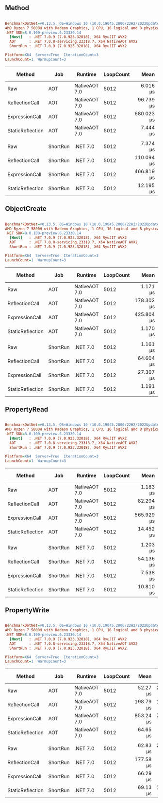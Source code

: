
## Method
``` ini

BenchmarkDotNet=v0.13.5, OS=Windows 10 (10.0.19045.2006/22H2/2022Update)
AMD Ryzen 7 5800H with Radeon Graphics, 1 CPU, 16 logical and 8 physical cores
.NET SDK=8.0.100-preview.6.23330.14
  [Host]   : .NET 7.0.9 (7.0.923.32018), X64 RyuJIT AVX2
  AOT      : .NET 7.0.8-servicing.23318.7, X64 NativeAOT AVX2
  ShortRun : .NET 7.0.9 (7.0.923.32018), X64 RyuJIT AVX2

Platform=X64  Server=True  IterationCount=3  
LaunchCount=1  WarmupCount=3  

```
|           Method |      Job |       Runtime | LoopCount |       Mean |       Error |     StdDev |  Ratio | RatioSD |   Gen0 | Allocated | Alloc Ratio |
|----------------- |--------- |-------------- |---------- |-----------:|------------:|-----------:|-------:|--------:|-------:|----------:|------------:|
|              Raw |      AOT | NativeAOT 7.0 |      5012 |   6.016 μs |   0.1154 μs |  0.0063 μs |   1.00 |    0.00 |      - |         - |          NA |
|   ReflectionCall |      AOT | NativeAOT 7.0 |      5012 |  96.739 μs |  26.3280 μs |  1.4431 μs |  16.08 |    0.23 |      - |      32 B |          NA |
|   ExpressionCall |      AOT | NativeAOT 7.0 |      5012 | 680.023 μs | 217.8110 μs | 11.9390 μs | 113.04 |    1.89 | 6.8359 | 1042496 B |          NA |
| StaticReflection |      AOT | NativeAOT 7.0 |      5012 |   7.444 μs |   0.5588 μs |  0.0306 μs |   1.24 |    0.01 |      - |      32 B |          NA |
|                  |          |               |           |            |             |            |        |         |        |           |             |
|              Raw | ShortRun |      .NET 7.0 |      5012 |   7.374 μs |   1.0696 μs |  0.0586 μs |   1.00 |    0.00 |      - |         - |          NA |
|   ReflectionCall | ShortRun |      .NET 7.0 |      5012 | 110.094 μs |  36.3773 μs |  1.9940 μs |  14.93 |    0.23 |      - |      32 B |          NA |
|   ExpressionCall | ShortRun |      .NET 7.0 |      5012 | 466.819 μs |  31.4891 μs |  1.7260 μs |  63.31 |    0.74 | 5.8594 |  882112 B |          NA |
| StaticReflection | ShortRun |      .NET 7.0 |      5012 |  12.195 μs |   3.1662 μs |  0.1735 μs |   1.65 |    0.01 |      - |      32 B |          NA |


## ObjectCreate

``` ini

BenchmarkDotNet=v0.13.5, OS=Windows 10 (10.0.19045.2006/22H2/2022Update)
AMD Ryzen 7 5800H with Radeon Graphics, 1 CPU, 16 logical and 8 physical cores
.NET SDK=8.0.100-preview.6.23330.14
  [Host]   : .NET 7.0.9 (7.0.923.32018), X64 RyuJIT AVX2
  AOT      : .NET 7.0.8-servicing.23318.7, X64 NativeAOT AVX2
  ShortRun : .NET 7.0.9 (7.0.923.32018), X64 RyuJIT AVX2

Platform=X64  Server=True  IterationCount=3  
LaunchCount=1  WarmupCount=3  

```
|           Method |      Job |       Runtime | LoopCount |       Mean |      Error |    StdDev |  Ratio | RatioSD |   Gen0 | Allocated | Alloc Ratio |
|----------------- |--------- |-------------- |---------- |-----------:|-----------:|----------:|-------:|--------:|-------:|----------:|------------:|
|              Raw |      AOT | NativeAOT 7.0 |      5012 |   1.171 μs |  0.0694 μs | 0.0038 μs |   1.00 |    0.00 |      - |         - |          NA |
|   ReflectionCall |      AOT | NativeAOT 7.0 |      5012 | 178.302 μs | 10.5394 μs | 0.5777 μs | 152.25 |    0.95 | 0.9766 |  160384 B |          NA |
|   ExpressionCall |      AOT | NativeAOT 7.0 |      5012 | 425.804 μs | 75.3138 μs | 4.1282 μs | 363.58 |    2.35 | 4.8828 |  721728 B |          NA |
| StaticReflection |      AOT | NativeAOT 7.0 |      5012 |   1.170 μs |  0.0987 μs | 0.0054 μs |   1.00 |    0.01 |      - |         - |          NA |
|                  |          |               |           |            |            |           |        |         |        |           |             |
|              Raw | ShortRun |      .NET 7.0 |      5012 |   1.161 μs |  0.1222 μs | 0.0067 μs |   1.00 |    0.00 |      - |         - |          NA |
|   ReflectionCall | ShortRun |      .NET 7.0 |      5012 |  64.604 μs |  3.7983 μs | 0.2082 μs |  55.66 |    0.46 | 1.0986 |  160384 B |          NA |
|   ExpressionCall | ShortRun |      .NET 7.0 |      5012 |  27.307 μs |  3.5370 μs | 0.1939 μs |  23.53 |    0.30 | 1.1292 |  160384 B |          NA |
| StaticReflection | ShortRun |      .NET 7.0 |      5012 |   1.191 μs |  0.2042 μs | 0.0112 μs |   1.03 |    0.01 |      - |         - |          NA |


## PropertyRead

``` ini

BenchmarkDotNet=v0.13.5, OS=Windows 10 (10.0.19045.2006/22H2/2022Update)
AMD Ryzen 7 5800H with Radeon Graphics, 1 CPU, 16 logical and 8 physical cores
.NET SDK=8.0.100-preview.6.23330.14
  [Host]   : .NET 7.0.9 (7.0.923.32018), X64 RyuJIT AVX2
  AOT      : .NET 7.0.8-servicing.23318.7, X64 NativeAOT AVX2
  ShortRun : .NET 7.0.9 (7.0.923.32018), X64 RyuJIT AVX2

Platform=X64  Server=True  IterationCount=3  
LaunchCount=1  WarmupCount=3  

```
|           Method |      Job |       Runtime | LoopCount |       Mean |      Error |    StdDev |  Ratio | RatioSD |   Gen0 | Allocated | Alloc Ratio |
|----------------- |--------- |-------------- |---------- |-----------:|-----------:|----------:|-------:|--------:|-------:|----------:|------------:|
|              Raw |      AOT | NativeAOT 7.0 |      5012 |   1.183 μs |  0.1807 μs | 0.0099 μs |   1.00 |    0.00 |      - |         - |          NA |
|   ReflectionCall |      AOT | NativeAOT 7.0 |      5012 |  82.294 μs |  3.3044 μs | 0.1811 μs |  69.54 |    0.43 |      - |         - |          NA |
|   ExpressionCall |      AOT | NativeAOT 7.0 |      5012 | 565.929 μs | 50.3752 μs | 2.7612 μs | 478.25 |    6.17 | 4.8828 |  761824 B |          NA |
| StaticReflection |      AOT | NativeAOT 7.0 |      5012 |  14.452 μs |  0.5682 μs | 0.0311 μs |  12.21 |    0.13 |      - |      32 B |          NA |
|                  |          |               |           |            |            |           |        |         |        |           |             |
|              Raw | ShortRun |      .NET 7.0 |      5012 |   1.203 μs |  1.0619 μs | 0.0582 μs |   1.00 |    0.00 |      - |         - |          NA |
|   ReflectionCall | ShortRun |      .NET 7.0 |      5012 |  54.136 μs |  2.1328 μs | 0.1169 μs |  45.06 |    2.23 |      - |         - |          NA |
|   ExpressionCall | ShortRun |      .NET 7.0 |      5012 |   7.538 μs |  0.1485 μs | 0.0081 μs |   6.27 |    0.30 |      - |         - |          NA |
| StaticReflection | ShortRun |      .NET 7.0 |      5012 |  10.810 μs |  0.9135 μs | 0.0501 μs |   9.00 |    0.44 |      - |      32 B |          NA |

## PropertyWrite

``` ini

BenchmarkDotNet=v0.13.5, OS=Windows 10 (10.0.19045.2006/22H2/2022Update)
AMD Ryzen 7 5800H with Radeon Graphics, 1 CPU, 16 logical and 8 physical cores
.NET SDK=8.0.100-preview.6.23330.14
  [Host]   : .NET 7.0.9 (7.0.923.32018), X64 RyuJIT AVX2
  AOT      : .NET 7.0.8-servicing.23318.7, X64 NativeAOT AVX2
  ShortRun : .NET 7.0.9 (7.0.923.32018), X64 RyuJIT AVX2

Platform=X64  Server=True  IterationCount=3  
LaunchCount=1  WarmupCount=3  

```
|           Method |      Job |       Runtime | LoopCount |      Mean |     Error |   StdDev | Ratio | RatioSD |   Gen0 |  Allocated | Alloc Ratio |
|----------------- |--------- |-------------- |---------- |----------:|----------:|---------:|------:|--------:|-------:|-----------:|------------:|
|              Raw |      AOT | NativeAOT 7.0 |      5012 |  52.27 μs | 22.661 μs | 1.242 μs |  1.00 |    0.00 | 1.0986 |  156.31 KB |        1.00 |
|   ReflectionCall |      AOT | NativeAOT 7.0 |      5012 | 198.79 μs | 17.250 μs | 0.946 μs |  3.81 |    0.10 | 2.1973 |  312.94 KB |        2.00 |
|   ExpressionCall |      AOT | NativeAOT 7.0 |      5012 | 853.24 μs | 72.186 μs | 3.957 μs | 16.33 |    0.32 | 7.8125 | 1174.38 KB |        7.51 |
| StaticReflection |      AOT | NativeAOT 7.0 |      5012 |  64.65 μs |  2.422 μs | 0.133 μs |  1.24 |    0.03 | 1.0986 |  156.34 KB |        1.00 |
|                  |          |               |           |           |           |          |       |         |        |            |             |
|              Raw | ShortRun |      .NET 7.0 |      5012 |  62.83 μs | 24.774 μs | 1.358 μs |  1.00 |    0.00 | 1.0986 |  156.31 KB |        1.00 |
|   ReflectionCall | ShortRun |      .NET 7.0 |      5012 | 177.58 μs |  0.703 μs | 0.039 μs |  2.83 |    0.06 | 0.9766 |  156.31 KB |        1.00 |
|   ExpressionCall | ShortRun |      .NET 7.0 |      5012 |  66.29 μs |  9.170 μs | 0.503 μs |  1.06 |    0.03 | 1.0986 |  156.31 KB |        1.00 |
| StaticReflection | ShortRun |      .NET 7.0 |      5012 |  69.13 μs | 15.621 μs | 0.856 μs |  1.10 |    0.03 | 1.0986 |  156.34 KB |        1.00 |
